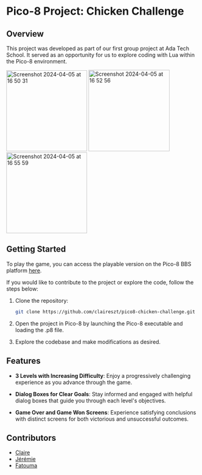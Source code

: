 # Pico-8 Project: Chicken Challenge

## Overview

This project was developed as part of our first group project at Ada Tech School. It served as an opportunity for us to explore coding with Lua within the Pico-8 environment. 

<p float="left">
  <img width="212" alt="Screenshot 2024-04-05 at 16 50 31" src="https://github.com/claireszt/pico8-chicken-challenge/assets/135039330/f2e87a04-99da-427a-87bc-62998748b020">
  <img width="213" alt="Screenshot 2024-04-05 at 16 52 56" src="https://github.com/claireszt/pico8-chicken-challenge/assets/135039330/f29a6ce4-6b39-4112-bd71-55eae1d9f83c">
  <img width="212" alt="Screenshot 2024-04-05 at 16 55 59" src="https://github.com/claireszt/pico8-chicken-challenge/assets/135039330/890301ca-88c8-4c2e-be02-683d83289700">
</p>


## Getting Started

To play the game, you can access the playable version on the Pico-8 BBS platform [here](https://www.lexaloffle.com/bbs/?tid=53272).

If you would like to contribute to the project or explore the code, follow the steps below:

1. Clone the repository:

   ```bash
   git clone https://github.com/claireszt/pico8-chicken-challenge.git
   
2. Open the project in Pico-8 by launching the Pico-8 executable and loading the .p8 file.
3. Explore the codebase and make modifications as desired.

## Features

- **3 Levels with Increasing Difficulty**: Enjoy a progressively challenging experience as you advance through the game.
  
- **Dialog Boxes for Clear Goals**: Stay informed and engaged with helpful dialog boxes that guide you through each level's objectives.
  
- **Game Over and Game Won Screens**: Experience satisfying conclusions with distinct screens for both victorious and unsuccessful outcomes.


## Contributors
- [Claire](https://github.com/claireszt)
- [Jérémie](https://github.com/Jezzatator)
- [Fatouma](https://github.com/FatoumaF)
